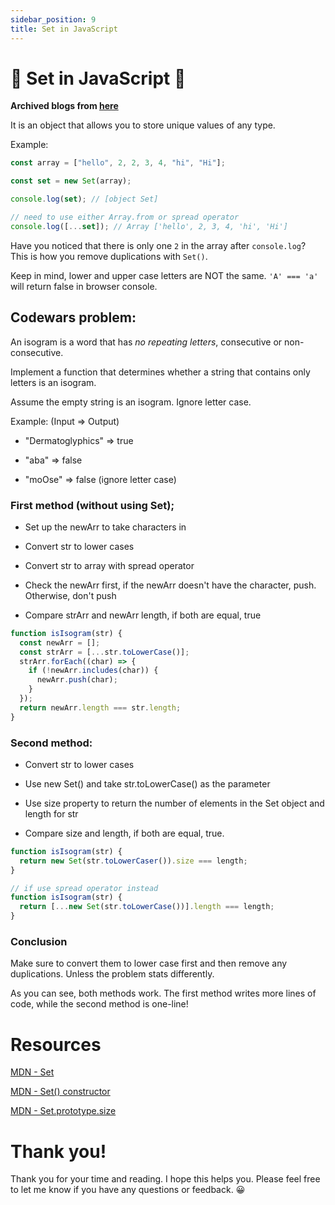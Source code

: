 ```yaml
---
sidebar_position: 9
title: Set in JavaScript
---
```


# 🤔 Set in JavaScript 🤔

**Archived blogs from [here](https://victoriacheng15.hashnode.dev/set-in-javascript)**

It is an object that allows you to store unique values of any type.

Example:

```js
const array = ["hello", 2, 2, 3, 4, "hi", "Hi"];

const set = new Set(array);

console.log(set); // [object Set]

// need to use either Array.from or spread operator
console.log([...set]); // Array ['hello', 2, 3, 4, 'hi', 'Hi']
```

Have you noticed that there is only one `2` in the array after `console.log`? This is how you remove duplications with `Set()`.

Keep in mind, lower and upper case letters are NOT the same. `'A' === 'a'` will return false in browser console.

## Codewars problem:

An isogram is a word that has _no repeating letters_, consecutive or non-consecutive.

Implement a function that determines whether a string that contains only letters is an isogram.

Assume the empty string is an isogram. Ignore letter case.

Example: (Input => Output)

- "Dermatoglyphics" => true

- "aba" => false

- "moOse" => false (ignore letter case)

### First method (without using Set);

- Set up the newArr to take characters in

- Convert str to lower cases

- Convert str to array with spread operator

- Check the newArr first, if the newArr doesn't have the character, push. Otherwise, don't push

- Compare strArr and newArr length, if both are equal, true

```js
function isIsogram(str) {
  const newArr = [];
  const strArr = [...str.toLowerCase()];
  strArr.forEach((char) => {
    if (!newArr.includes(char)) {
      newArr.push(char);
    }
  });
  return newArr.length === str.length;
}
```

### Second method:

- Convert str to lower cases

- Use new Set() and take str.toLowerCase() as the parameter

- Use size property to return the number of elements in the Set object and length for str

- Compare size and length, if both are equal, true.

```js
function isIsogram(str) {
  return new Set(str.toLowerCaser()).size === length;
}

// if use spread operator instead
function isIsogram(str) {
  return [...new Set(str.toLowerCase())].length === length;
}
```

### Conclusion

Make sure to convert them to lower case first and then remove any duplications. Unless the problem stats differently.

As you can see, both methods work. The first method writes more lines of code, while the second method is one-line!

# Resources

[MDN - Set](https://developer.mozilla.org/en-US/docs/Web/JavaScript/Reference/Global_Objects/Set)

[MDN - Set() constructor](https://developer.mozilla.org/en-US/docs/Web/JavaScript/Reference/Global_Objects/Set/Set)

[MDN - Set.prototype.size](https://developer.mozilla.org/en-US/docs/Web/JavaScript/Reference/Global_Objects/Set/size)

# Thank you!

Thank you for your time and reading. I hope this helps you. Please feel free to let me know if you have any questions or feedback. 😀
